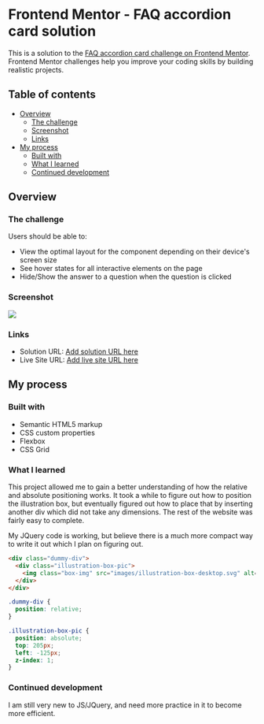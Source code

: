 # Frontend Mentor - FAQ accordion card solution

This is a solution to the [FAQ accordion card challenge on Frontend Mentor](https://www.frontendmentor.io/challenges/faq-accordion-card-XlyjD0Oam). Frontend Mentor challenges help you improve your coding skills by building realistic projects.

## Table of contents

- [Overview](#overview)
  - [The challenge](#the-challenge)
  - [Screenshot](#screenshot)
  - [Links](#links)
- [My process](#my-process)
  - [Built with](#built-with)
  - [What I learned](#what-i-learned)
  - [Continued development](#continued-development)

## Overview

### The challenge

Users should be able to:

- View the optimal layout for the component depending on their device's screen size
- See hover states for all interactive elements on the page
- Hide/Show the answer to a question when the question is clicked

### Screenshot

![](finished-screenshot.jpg)

### Links

- Solution URL: [Add solution URL here](https://your-solution-url.com)
- Live Site URL: [Add live site URL here](https://your-live-site-url.com)

## My process

### Built with

- Semantic HTML5 markup
- CSS custom properties
- Flexbox
- CSS Grid

### What I learned

This project allowed me to gain a better understanding of how the relative and absolute positioning works. It took a while to figure out how to position the illustration box, but eventually figured out how to place that by inserting another div which did not take any dimensions. The rest of the website was fairly easy to complete.

My JQuery code is working, but believe there is a much more compact way to write it out which I plan on figuring out.

```html
<div class="dummy-div">
  <div class="illustration-box-pic">
    <img class="box-img" src="images/illustration-box-desktop.svg" alt="illustration-box">
  </div>
</div>
```

```css
.dummy-div {
  position: relative;
}

.illustration-box-pic {
  position: absolute;
  top: 205px;
  left: -125px;
  z-index: 1;
}
```

### Continued development

I am still very new to JS/JQuery, and need more practice in it to become more efficient.
